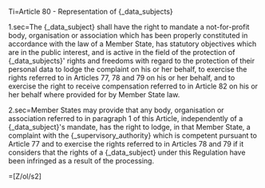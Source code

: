 Ti=Article 80 - Representation of {_data_subjects}

1.sec=The {_data_subject} shall have the right to mandate a not-for-profit body, organisation or association which has been properly constituted in accordance with the law of a Member State, has statutory objectives which are in the public interest, and is active in the field of the protection of {_data_subjects}' rights and freedoms with regard to the protection of their personal data to lodge the complaint on his or her behalf, to exercise the rights referred to in Articles 77, 78 and 79 on his or her behalf, and to exercise the right to receive compensation referred to in Article 82 on his or her behalf where provided for by Member State law.

2.sec=Member States may provide that any body, organisation or association referred to in paragraph 1 of this Article, independently of a {_data_subject}'s mandate, has the right to lodge, in that Member State, a complaint with the {_supervisory_authority} which is competent pursuant to Article 77 and to exercise the rights referred to in Articles 78 and 79 if it considers that the rights of a {_data_subject} under this Regulation have been infringed as a result of the processing.

=[Z/ol/s2]
